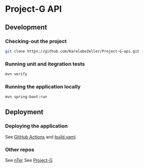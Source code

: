 # Project-G API

## Development

### Checking-out the project
```bash
git clone https://github.com/KaralabeZeller/Project-G-api.git
```

### Running unit and itegration tests
```bash
mvn verify
```

### Running the application locally
```bash
mvn spring-boot:run
```

## Deployment

### Deploying the application
See [GitHub Actions](https://github.com/KaralabeZeller/Project-G-api/actions) and [build.yaml](https://github.com/KaralabeZeller/Project-G-api/blob/master/.github/workflows/build.yaml).


### Other repos
See [nTer](https://github.com/KaralabeZeller/nter)
See [Project-G](https://github.com/KaralabeZeller/Project-G)

